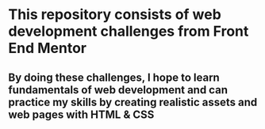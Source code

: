 # This repository consists of web development challenges from Front End Mentor

## By doing these challenges, I hope to learn fundamentals of web development and can practice my skills by creating realistic assets and web pages with HTML & CSS
